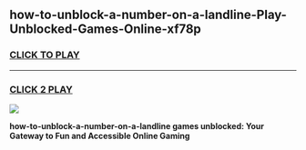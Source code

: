 
## how-to-unblock-a-number-on-a-landline-Play-Unblocked-Games-Online-xf78p
<h3>
<a href="https://premium76.site?title=how-to-unblock-a-number-on-a-landline&ref=25A">CLICK TO PLAY</a></h3>
<hr>

<h3>
<a href="https://premium76.site?title=how-to-unblock-a-number-on-a-landline&ref=25A">CLICK 2 PLAY</a>
  
</h3>

<a href="https://premium76.site?title=how-to-unblock-a-number-on-a-landline&ref=25A"><img src="https://clearcache.store/games.png"></a>


**how-to-unblock-a-number-on-a-landline games unblocked: Your Gateway to Fun and Accessible Online Gaming**
